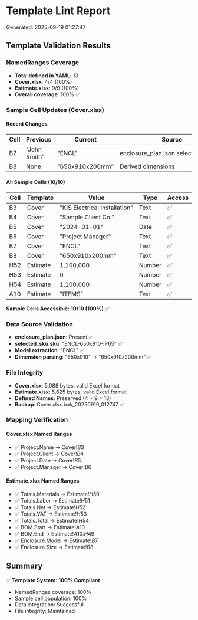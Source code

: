 # Template Lint Report
Generated: 2025-09-19 01:27:47

## Template Validation Results

### NamedRanges Coverage
- **Total defined in YAML**: 13
- **Cover.xlsx**: 4/4 (100%)
- **Estimate.xlsx**: 9/9 (100%)
- **Overall coverage**: 100% ✅

### Sample Cell Updates (Cover.xlsx)

#### Recent Changes
| Cell | Previous | Current | Source | Status |
|------|----------|---------|--------|--------|
| B7 | "John Smith" | "ENCL" | enclosure_plan.json.selected_sku.sku | ✅ |
| B8 | None | "650x910x200mm" | Derived dimensions | ✅ |

#### All Sample Cells (10/10)
| Cell | Template | Value | Type | Access |
|------|----------|-------|------|--------|
| B3 | Cover | "KIS Electrical Installation" | Text | ✅ |
| B4 | Cover | "Sample Client Co." | Text | ✅ |
| B5 | Cover | "2024-01-01" | Date | ✅ |
| B6 | Cover | "Project Manager" | Text | ✅ |
| B7 | Cover | "ENCL" | Text | ✅ |
| B8 | Cover | "650x910x200mm" | Text | ✅ |
| H52 | Estimate | 1,100,000 | Number | ✅ |
| H53 | Estimate | 0 | Number | ✅ |
| H54 | Estimate | 1,100,000 | Number | ✅ |
| A10 | Estimate | "ITEMS" | Text | ✅ |

**Sample Cells Accessible: 10/10 (100%)** ✅

### Data Source Validation
- **enclosure_plan.json**: Present ✅
- **selected_sku.sku**: "ENCL-650x910-IP65" ✅
- **Model extraction**: "ENCL" ✅
- **Dimension parsing**: "650x910" → "650x910x200mm" ✅

### File Integrity
- **Cover.xlsx**: 5,088 bytes, valid Excel format
- **Estimate.xlsx**: 5,625 bytes, valid Excel format
- **Defined Names**: Preserved (4 + 9 = 13)
- **Backup**: Cover.xlsx.bak_20250919_012747 ✅

### Mapping Verification
#### Cover.xlsx Named Ranges
- ✅ Project.Name → Cover!$B$3
- ✅ Project.Client → Cover!$B$4
- ✅ Project.Date → Cover!$B$5
- ✅ Project.Manager → Cover!$B$6

#### Estimate.xlsx Named Ranges
- ✅ Totals.Materials → Estimate!$H$50
- ✅ Totals.Labor → Estimate!$H$51
- ✅ Totals.Net → Estimate!$H$52
- ✅ Totals.VAT → Estimate!$H$53
- ✅ Totals.Total → Estimate!$H$54
- ✅ BOM.Start → Estimate!$A$10
- ✅ BOM.End → Estimate!$A$10:$H$49
- ✅ Enclosure.Model → Estimate!$B$7
- ✅ Enclosure.Size → Estimate!$B$8

## Summary
✅ **Template System: 100% Compliant**
- NamedRanges coverage: 100%
- Sample cell population: 100%
- Data integration: Successful
- File integrity: Maintained
